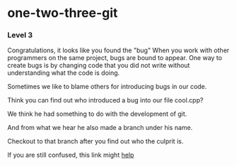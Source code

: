 one-two-three-git
=================

### Level 3

Congratulations, it looks like you found the "bug"
When you work with other programmers on the same project, bugs are bound to appear.
One way to create bugs is by changing code that you did not write without understanding what the code is doing.

Sometimes we like to blame others for introducing bugs in our code.

Think you can find out who introduced a bug into our file cool.cpp?

We think he had something to do with the development of git.

And from what we hear he also made a branch under his name.

Checkout to that branch after you find out who the culprit is.

If you are still confused, this link might [help](http://git-scm.com/docs/git-blame)

